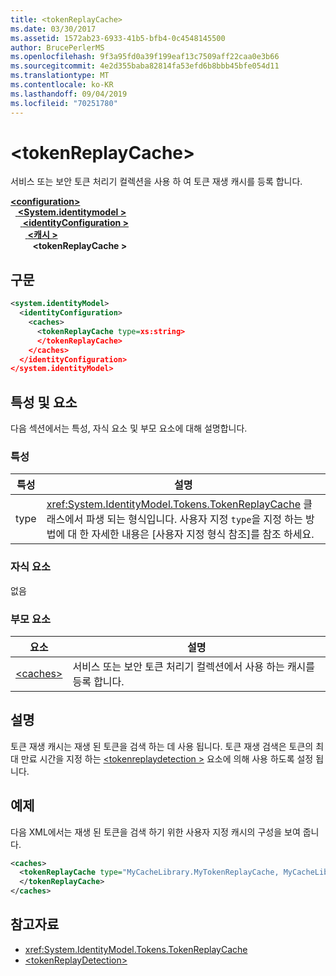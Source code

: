 ```yaml
---
title: <tokenReplayCache>
ms.date: 03/30/2017
ms.assetid: 1572ab23-6933-41b5-bfb4-0c4548145500
author: BrucePerlerMS
ms.openlocfilehash: 9f3a95fd0a39f199eaf13c7509aff22caa0e3b66
ms.sourcegitcommit: 4e2d355baba82814fa53efd6b8bbb45bfe054d11
ms.translationtype: MT
ms.contentlocale: ko-KR
ms.lasthandoff: 09/04/2019
ms.locfileid: "70251780"
---
```

# <a name="tokenreplaycache"></a>\<tokenReplayCache>
서비스 또는 보안 토큰 처리기 컬렉션을 사용 하 여 토큰 재생 캐시를 등록 합니다.  
  
[ **\<configuration>** ](../configuration-element.md)\
&nbsp;&nbsp;[ **\<System.identitymodel >** ](system-identitymodel.md)\
&nbsp;&nbsp;&nbsp;&nbsp;[ **\<identityConfiguration >** ](identityconfiguration.md)\
&nbsp;&nbsp;&nbsp;&nbsp;&nbsp;&nbsp;[ **\<캐시 >** ](caches.md)\
&nbsp;&nbsp;&nbsp;&nbsp;&nbsp;&nbsp;&nbsp;&nbsp; **\<tokenReplayCache >**  
  
## <a name="syntax"></a>구문  
  
```xml  
<system.identityModel>  
  <identityConfiguration>  
    <caches>  
      <tokenReplayCache type=xs:string>  
      </tokenReplayCache>  
    </caches>  
  </identityConfiguration>  
</system.identityModel>  
```  
  
## <a name="attributes-and-elements"></a>특성 및 요소  
 다음 섹션에서는 특성, 자식 요소 및 부모 요소에 대해 설명합니다.  
  
### <a name="attributes"></a>특성  
  
|특성|설명|  
|---------------|-----------------|  
|type|<xref:System.IdentityModel.Tokens.TokenReplayCache> 클래스에서 파생 되는 형식입니다. 사용자 지정 `type`을 지정 하는 방법에 대 한 자세한 내용은 [사용자 지정 형식 참조]를 참조 하세요.
  
### <a name="child-elements"></a>자식 요소  
 없음  
  
### <a name="parent-elements"></a>부모 요소  
  
|요소|설명|  
|-------------|-----------------|  
|[\<caches>](caches.md)|서비스 또는 보안 토큰 처리기 컬렉션에서 사용 하는 캐시를 등록 합니다.|  
  
## <a name="remarks"></a>설명  
 토큰 재생 캐시는 재생 된 토큰을 검색 하는 데 사용 됩니다. 토큰 재생 검색은 토큰의 최대 만료 시간을 지정 하는 [ \<tokenreplaydetection >](tokenreplaydetection.md) 요소에 의해 사용 하도록 설정 됩니다.  
  
## <a name="example"></a>예제  
 다음 XML에서는 재생 된 토큰을 검색 하기 위한 사용자 지정 캐시의 구성을 보여 줍니다.  
  
```xml  
<caches>  
  <tokenReplayCache type="MyCacheLibrary.MyTokenReplayCache, MyCacheLibrary">  
  </tokenReplayCache>  
</caches>  
```  
  
## <a name="see-also"></a>참고자료

- <xref:System.IdentityModel.Tokens.TokenReplayCache>
- [\<tokenReplayDetection>](tokenreplaydetection.md)
